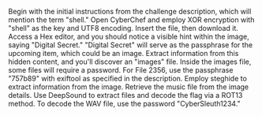 Begin with the initial instructions from the challenge description, which will mention the term "shell."
Open CyberChef and employ XOR encryption with "shell" as the key and UTF8 encoding. Insert the file, then download it.
Access a Hex editor, and you should notice a visible hint within the image, saying "Digital Secret."
"Digital Secret" will serve as the passphrase for the upcoming item, which could be an image.
Extract information from this hidden content, and you'll discover an "images" file.
Inside the images file, some files will require a password.
For File 2356, use the passphrase "757b89" with exiftool as specified in the description.
Employ steghide to extract information from the image.
Retrieve the music file from the image details.
Use DeepSound to extract files and decode the flag via a ROT13 method.
To decode the WAV file, use the password "CyberSleuth1234."
